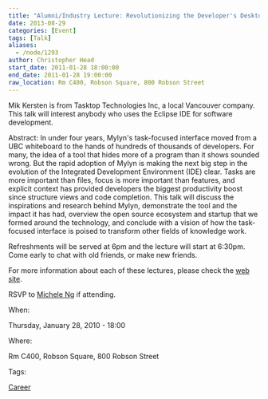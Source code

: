 ```yaml
---
title: "Alumni/Industry Lecture: Revolutionizing the Developer's Desktop with the Task-Focused Interface"
date: 2013-08-29
categories: [Event]
tags: [Talk]
aliases:
  - /node/1293
author: Christopher Head
start_date: 2011-01-28 18:00:00
end_date: 2011-01-28 19:00:00
raw_location: Rm C400, Robson Square, 800 Robson Street
---
```


Mik Kersten is from Tasktop Technologies Inc, a local Vancouver company. This talk will interest anybody who uses the Eclipse IDE for software development.

Abstract: In under four years, Mylyn's task-focused interface moved from a UBC whiteboard to the hands of hundreds of thousands of developers. For many, the idea of a tool that hides more of a program than it shows sounded wrong. But the rapid adoption of Mylyn is making the next big step in the evolution of the Integrated Development Environment (IDE) clear. Tasks are more important than files, focus is more important than features, and explicit context has provided developers the biggest productivity boost since structure views and code completion. This talk will discuss the inspirations and research behind Mylyn, demonstrate the tool and the impact it has had, overview the open source ecosystem and startup that we formed around the technology, and conclude with a vision of how the task-focused interface is poised to transform other fields of knowledge work.

Refreshments will be served at 6pm and the lecture will start at 6:30pm. Come early to chat with old friends, or make new friends.

For more information about each of these lectures, please check the [web site](http://www.cs.ubc.ca/news/press/AlumniLectureSeries.shtml).

RSVP to [Michele Ng](/cdn-cgi/l/email-protection#f4999a93b49787da819697da9795) if attending.

When: 

Thursday, January 28, 2010 - 18:00

Where: 

Rm C400, Robson Square, 800 Robson Street

Tags: 

[Career](/career)
